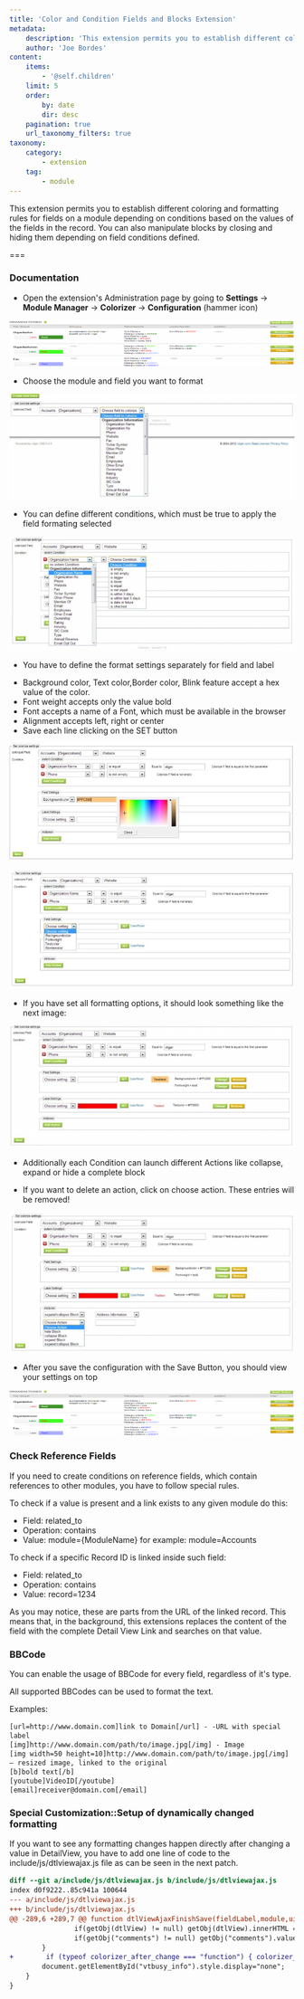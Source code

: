 ```yaml
---
title: 'Color and Condition Fields and Blocks Extension'
metadata:
    description: 'This extension permits you to establish different coloring and formatting rules for fields on a module depending on conditions based on the values of the fields in the record. You can also manipulate blocks by closing and hiding them depending on field conditions defined.'
    author: 'Joe Bordes'
content:
    items:
        - '@self.children'
    limit: 5
    order:
        by: date
        dir: desc
    pagination: true
    url_taxonomy_filters: true
taxonomy:
    category:
        - extension
    tag:
        - module
---
```


This extension permits you to establish different coloring and formatting rules for fields on a module depending on conditions based on the values of the fields in the record. You can also manipulate blocks by closing and hiding them depending on field conditions defined.

===

### Documentation

+ Open the extension's Administration page by going to **Settings** → **Module Manager** → **Colorizer** → **Configuration** (hammer icon)

![Colorizer1](cbcolordoc01.png?width=100%)

+ Choose the module and field you want to format

![Colorizer2](cbcolordoc02.png?width=100%)

+ You can define different conditions, which must be true to apply the field formating selected

![Colorizer3](cbcolordoc03.png?width=100%)

+ You have to define the format settings separately for field and label
 - Background color, Text color,Border color, Blink feature accept a hex value of the color.
 - Font weight accepts only the value bold
 - Font accepts a name of a Font, which must be available in the browser
 - Alignment accepts left, right or center
 - Save each line clicking on the SET button

![Colorizer4](cbcolordoc04.png?width=100%)

![Colorizer5](cbcolordoc05.png?width=100%)

+ If you have set all formatting options, it should look something like the next image:

![Colorizer6](cbcolordoc06.png?width=100%)

+ Additionally each Condition can launch different Actions like collapse, expand or hide a complete block
 - If you want to delete an action, click on choose action. These entries will be removed!

![Colorizer7](cbcolordoc07.png?width=100%)

+ After you save the configuration with the Save Button, you should view your settings on top

![Colorizer8](cbcolordoc08.png?width=100%)

### Check Reference Fields
If you need to create conditions on reference fields, which contain references to other modules, you have to follow special rules.

To check if a value is present and a link exists to any given module do this:

+ Field: related_to
+ Operation: contains
+ Value: module={ModuleName} for example: module=Accounts

To check if a specific Record ID is linked inside such field:

+ Field: related_to
+ Operation: contains
+ Value: record=1234

As you may notice, these are parts from the URL of the linked record. This means that, in the background, this extensions replaces the content of the field with the complete Detail View Link and searches on that value.

### BBCode
You can enable the usage of BBCode for every field, regardless of it's type.

All supported BBCodes can be used to format the text.

Examples:
```[url]http://www.domain.com[/url] – URL in every field
[url=http://www.domain.com]link to Domain[/url] - -URL with special label
[img]http://www.domain.com/path/to/image.jpg[/img] - Image
[img width=50 height=10]http://www.domain.com/path/to/image.jpg[/img] – resized image, linked to the original
[b]bold text[/b]
[youtube]VideoID[/youtube]
[email]receiver@domain.com[/email]
```

### Special Customization::Setup of dynamically changed formatting

If you want to see any formatting changes happen directly after changing a value in DetailView, you have to add one line of code to the include/js/dtlviewajax.js file as can be seen in the next patch.

```diff
diff --git a/include/js/dtlviewajax.js b/include/js/dtlviewajax.js
index d0f9222..85c941a 100644
--- a/include/js/dtlviewajax.js
+++ b/include/js/dtlviewajax.js
@@ -289,6 +289,7 @@ function dtlViewAjaxFinishSave(fieldLabel,module,uitype,tableName,fieldName,crmI
                if(getObj(dtlView) != null) getObj(dtlView).innerHTML = "";
                if(getObj("comments") != null) getObj("comments").value = "";
        }
+        if (typeof colorizer_after_change === "function") { colorizer_after_change(fieldName, tagValue); }
        document.getElementById("vtbusy_info").style.display="none";
    }
}
```